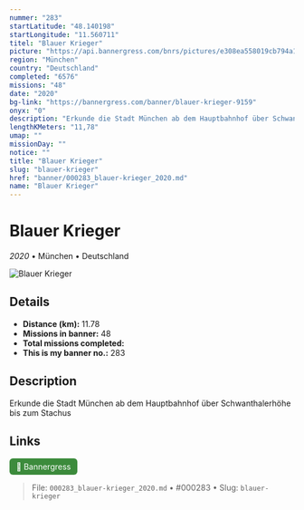 ```yaml
---
nummer: "283"
startLatitude: "48.140198"
startLongitude: "11.560711"
titel: "Blauer Krieger"
picture: "https://api.bannergress.com/bnrs/pictures/e308ea558019cb794a18cb214d61aa47"
region: "München"
country: "Deutschland"
completed: "6576"
missions: "48"
date: "2020"
bg-link: "https://bannergress.com/banner/blauer-krieger-9159"
onyx: "0"
description: "Erkunde die Stadt München ab dem Hauptbahnhof über Schwanthalerhöhe bis zum Stachus"
lengthKMeters: "11,78"
umap: ""
missionDay: ""
notice: ""
title: "Blauer Krieger"
slug: "blauer-krieger"
href: "banner/000283_blauer-krieger_2020.md"
name: "Blauer Krieger"
---
```

# Blauer Krieger

*2020* • München • Deutschland

![Blauer Krieger](https://api.bannergress.com/bnrs/pictures/e308ea558019cb794a18cb214d61aa47)



## Details
- **Distance (km):** 11.78
- **Missions in banner:** 48
- **Total missions completed:** 
- **This is my banner no.:** 283



## Description
Erkunde die Stadt München ab dem Hauptbahnhof über Schwanthalerhöhe bis zum Stachus



## Links
<a href="https://bannergress.com/banner/blauer-krieger-9159" target="_blank" style="display:inline-block;margin-right:8px;padding:6px 12px;background:#3c8b3c;color:#fff;text-decoration:none;border-radius:6px;">🔗 Bannergress</a>



> File: `000283_blauer-krieger_2020.md` • #000283 • Slug: `blauer-krieger`
